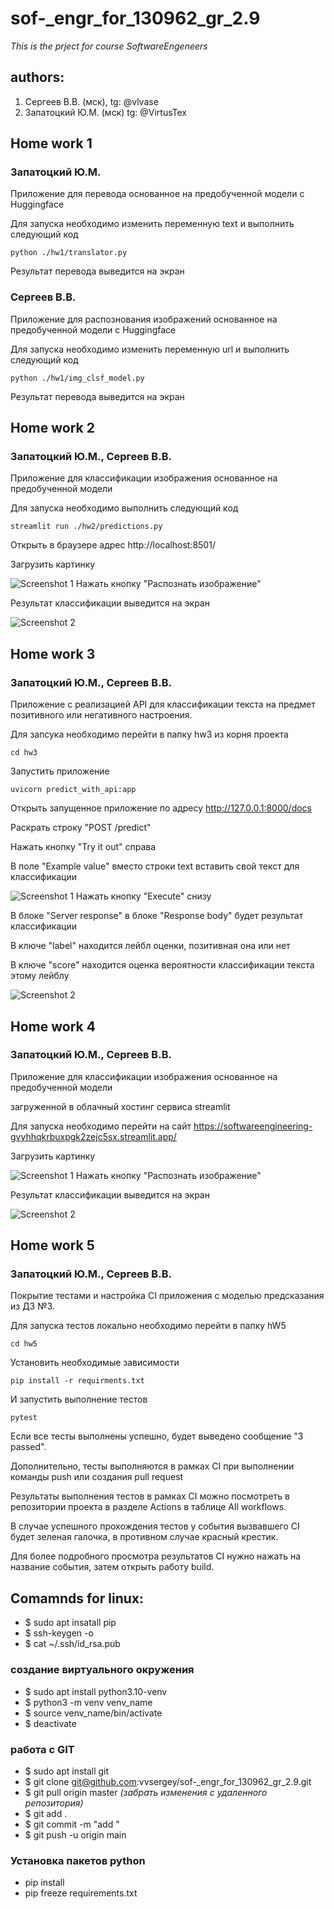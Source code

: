 # sof-_engr_for_130962_gr_2.9
*This is the prject for course  SoftwareEngeneers*

## authors:
1. Сергеев В.В. (мск), tg: @vlvase
2. Запатоцкий Ю.М. (мск) tg: @VirtusTex

## Home work 1
### Запатоцкий Ю.М.
Приложение для перевода основанное на предобученной модели с Huggingface

Для запуска необходимо изменить переменную text и выполнить следующий код
```
python ./hw1/translator.py
```
Результат перевода выведится на экран

### Сергеев В.В.
Приложение для распознования  изображений основанное на предобученной модели с Huggingface

Для запуска необходимо изменить переменную url и выполнить следующий код
```
python ./hw1/img_clsf_model.py
```
Результат перевода выведится на экран

## Home work 2
### Запатоцкий Ю.М., Сергеев В.В.
Приложение для классификации изображения основанное на предобученной модели

Для запуска необходимо выполнить следующий код
```
streamlit run ./hw2/predictions.py
```
Открыть в браузере адрес http://localhost:8501/

Загрузить картинку

![Screenshot 1](https://github.com/vvsergey/sof-_engr_for_130962_gr_2.9/blob/main/hw2/screenshot-1.png)
Нажать кнопку "Распознать изображение"

Результат классификации выведится на экран

![Screenshot 2](https://github.com/vvsergey/sof-_engr_for_130962_gr_2.9/blob/main/hw2/screenshot-2.png)

## Home work 3
### Запатоцкий Ю.М., Сергеев В.В.
Приложение с реализацией API для классификации текста на предмет позитивного или негативного настроения.

Для запсука необходимо перейти в папку hw3 из корня проекта
```
cd hw3
```
Запустить приложение
```
uvicorn predict_with_api:app
```
Открыть запущенное приложение по адресу http://127.0.0.1:8000/docs

Раскрать строку "POST /predict"

Нажать кнопку "Try it out" справа

В поле "Example value" вместо строки text вставить свой текст для классификации

![Screenshot 1](https://github.com/vvsergey/sof-_engr_for_130962_gr_2.9/blob/main/hw3/screenshot-1.png)
Нажать кнопку "Execute" снизу

В блоке "Server response" в блоке "Response body" будет результат классификации

В ключе "label" находится лейбл оценки, позитивная она или нет

В ключе "score" находится оценка вероятности классификации текста этому лейблу

![Screenshot 2](https://github.com/vvsergey/sof-_engr_for_130962_gr_2.9/blob/main/hw3/screenshot-2.png)

## Home work 4
### Запатоцкий Ю.М., Сергеев В.В.
Приложение для классификации изображения основанное на предобученной модели

загруженной в облачный хостинг сервиса streamlit

Для запуска необходимо перейти на сайт https://softwareengineering-gvyhhqkrbuxpgk2zejc5sx.streamlit.app/

Загрузить картинку

![Screenshot 1](https://github.com/vvsergey/sof-_engr_for_130962_gr_2.9/blob/main/hw4/screenshot-1.png)
Нажать кнопку "Распознать изображение"

Результат классификации выведится на экран

![Screenshot 2](https://github.com/vvsergey/sof-_engr_for_130962_gr_2.9/blob/main/hw4/screenshot-2.png)

## Home work 5
### Запатоцкий Ю.М., Сергеев В.В.
Покрытие тестами и настройка CI приложения с моделью предсказания из ДЗ №3.

Для запуска тестов локально необходимо перейти в папку hW5
```
cd hw5
```
Установить необходимые зависимости
```
pip install -r requirments.txt
```
И запустить выполнение тестов
```
pytest
```
Если все тесты выполнены успешно, будет выведено сообщение "3 passed".

Дополнительно, тесты выполняются в рамках CI при выполнении команды push или создания pull request

Результаты выполнения тестов в рамках CI можно посмотреть в репозитории проекта в разделе Actions в таблице All workflows.

В случае успешного прохождения тестов у события вызвавшего CI будет зеленая галочка, в противном случае красный крестик.

Для более подробного просмотра результатов CI нужно нажать на название события, затем открыть работу build.

## Comamnds for linux:
- $ sudo apt insatall pip
- $ ssh-keygen -o
- $ cat ~/.ssh/id_rsa.pub 

### создание виртуального окружения
- $ sudo apt install python3.10-venv
- $ python3 -m venv venv_name
- $ source venv_name/bin/activate
- $ deactivate


### работа с GIT
- $ sudo apt install git
- $ git clone git@github.com:vvsergey/sof-_engr_for_130962_gr_2.9.git
- $ git pull origin master   *(забрать изменения с удаленного репозитория)*
- $ git add .
- $ git commit -m "add "
- $ git push -u origin main


### Установка пакетов python
- pip install
- pip freeze requirements.txt


